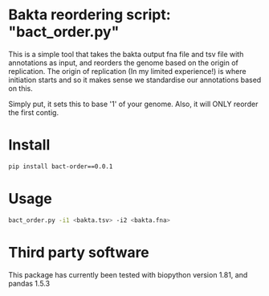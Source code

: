 # Bakta reordering script: "bact_order.py"
This is a simple tool that takes the bakta output fna file and tsv file with annotations as input, and reorders the genome based on the origin of replication.
The origin of replication (In my limited experience!) is where initiation starts and so it makes sense we standardise our annotations based on this.

Simply put, it sets this to base '1' of your genome. 
Also, it will ONLY reorder the first contig.

# Install
```sh
pip install bact-order==0.0.1
```

# Usage
```sh
bact_order.py -i1 <bakta.tsv> -i2 <bakta.fna> 
```

# Third party software
This package has currently been tested with biopython version 1.81, and pandas 1.5.3
